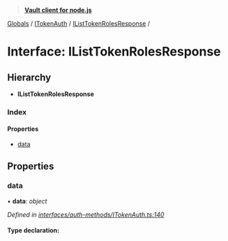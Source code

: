 > **[Vault client for node.js](../README.md)**

[Globals](../globals.md) / [ITokenAuth](../modules/itokenauth.md) / [IListTokenRolesResponse](itokenauth.ilisttokenrolesresponse.md) /

# Interface: IListTokenRolesResponse

## Hierarchy

* **IListTokenRolesResponse**

### Index

#### Properties

* [data](itokenauth.ilisttokenrolesresponse.md#data)

## Properties

###  data

• **data**: *object*

*Defined in [interfaces/auth-methods/ITokenAuth.ts:140](https://github.com/theogravity/vault-tacular/blob/7a596ac/src/interfaces/auth-methods/ITokenAuth.ts#L140)*

#### Type declaration: